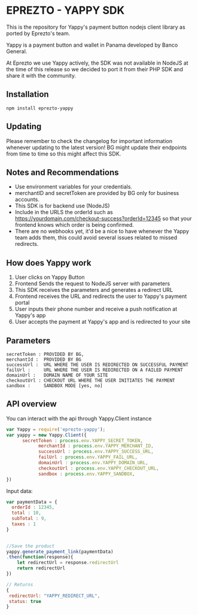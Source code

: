 # EPREZTO - YAPPY SDK

This is the repository for Yappy's payment button nodejs client library as ported by Eprezto's team. 

Yappy is a payment button and wallet in Panama developed by Banco General. 

At Eprezto we use Yappy actively, the SDK was not available in NodeJS at the time of this release so we decided to port it from their PHP SDK and share it with the community.

## Installation
```
npm install eprezto-yappy
```

## Updating
Please remember to check the changelog for important information whenever updating to the latest version! BG might update their endpoints from time to time so this might affect this SDK.

## Notes and Recommendations 
* Use environment variables for your credentials.
* merchantID and secretToken are provided by BG only for business accounts.
* This SDK is for backend use (NodeJS)
* Include in the URLS the orderId such as https://yourdomain.com/checkout-success?orderId=12345 so that your frontend knows which order is being confirmed.
* There are no webhooks yet, it'd be a nice to have whenever the Yappy team adds them, this could avoid several issues related to missed redirects. 

## How does Yappy work
1.  User clicks on Yappy Button
2.  Frontend Sends the request to NodeJS server with parameters 
3.  This SDK receives the parameters and generates a redirect URL
4.  Frontend receives the URL and redirects the user to Yappy's payment portal
5.  User inputs their phone number and receive a push notification at Yappy's app
6.  User accepts the payment at Yappy's app and is redirected to your site

## Parameters
```
secretToken : PROVIDED BY BG,
merchantId :  PROVIDED BY BG
successUrl :  URL WHERE THE USER IS REDIRECTED ON SUCCESSFUL PAYMENT
failUrl :     URL WHERE THE USER IS REDIRECTED ON A FAILED PAYMENT
domainUrl :   DOMAIN NAME OF YOUR SITE
checkoutUrl : CHECKOUT URL WHERE THE USER INITIATES THE PAYMENT
sandbox :     SANDBOX MODE [yes, no]
```

## API overview
You can interact with the api through Yappy.Client instance
```javascript
var Yappy = require('eprezto-yappy');
var yappy = new Yappy.Client({
      secretToken : process.env.YAPPY_SECRET_TOKEN,
			merchantId : process.env.YAPPY_MERCHANT_ID,
			successUrl : process.env.YAPPY_SUCCESS_URL,
			failUrl : process.env.YAPPY_FAIL_URL,
			domainUrl : process.env.YAPPY_DOMAIN_URL,
			checkoutUrl : process.env.YAPPY_CHECKOUT_URL,
			sandbox : process.env.YAPPY_SANDBOX,
})
```
Input data:
```javascript
var paymentData = {
  orderId : 12345,
  total : 10,
  subTotal : 9,
  taxes : 1
}

		
//Save the product
yappy.generate_payment_link(paymentData)
.then(function(response){
    let redirectUrl = response.redirectUrl
    return redirectUrl
})

// Returns
{
 redirectUrl: "YAPPY_REDIRECT_URL",
 status: true 
}

```
